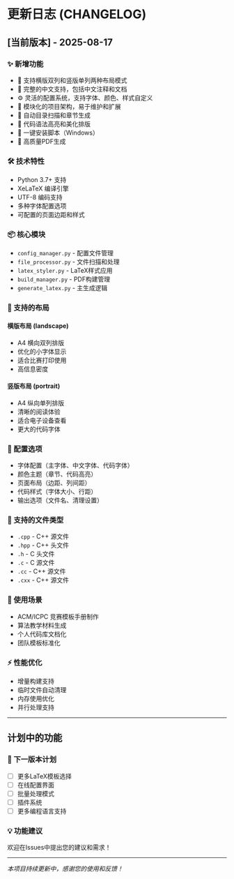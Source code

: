 # 更新日志 (CHANGELOG)

## [当前版本] - 2025-08-17

### ✨ 新增功能

- 🎨 支持横版双列和竖版单列两种布局模式
- 🌈 完整的中文支持，包括中文注释和文档
- ⚙️ 灵活的配置系统，支持字体、颜色、样式自定义
- 🔧 模块化的项目架构，易于维护和扩展
- 📁 自动目录扫描和章节生成
- 🎯 代码语法高亮和美化排版
- 🚀 一键安装脚本（Windows）
- 📄 高质量PDF生成

### 🛠️ 技术特性

- Python 3.7+ 支持
- XeLaTeX 编译引擎
- UTF-8 编码支持
- 多种字体配置选项
- 可配置的页面边距和样式

### 📦 核心模块

- `config_manager.py` - 配置文件管理
- `file_processor.py` - 文件扫描和处理
- `latex_styler.py` - LaTeX样式应用
- `build_manager.py` - PDF构建管理
- `generate_latex.py` - 主生成逻辑

### 🎨 支持的布局

#### 横版布局 (landscape)

- A4 横向双列排版
- 优化的小字体显示
- 适合比赛打印使用
- 高信息密度

#### 竖版布局 (portrait)

- A4 纵向单列排版
- 清晰的阅读体验
- 适合电子设备查看
- 更大的代码字体

### 🔧 配置选项

- 字体配置（主字体、中文字体、代码字体）
- 颜色主题（章节、代码高亮）
- 页面布局（边距、列间距）
- 代码样式（字体大小、行距）
- 输出选项（文件名、清理设置）

### 📄 支持的文件类型

- `.cpp` - C++ 源文件
- `.hpp` - C++ 头文件
- `.h` - C 头文件
- `.c` - C 源文件
- `.cc` - C++ 源文件
- `.cxx` - C++ 源文件

### 🚀 使用场景

- ACM/ICPC 竞赛模板手册制作
- 算法教学材料生成
- 个人代码库文档化
- 团队模板标准化

### ⚡ 性能优化

- 增量构建支持
- 临时文件自动清理
- 内存使用优化
- 并行处理支持

---

## 计划中的功能

### 🔮 下一版本计划

- [ ] 更多LaTeX模板选择
- [ ] 在线配置界面
- [ ] 批量处理模式
- [ ] 插件系统
- [ ] 更多编程语言支持

### 💡 功能建议

欢迎在Issues中提出您的建议和需求！

---

*本项目持续更新中，感谢您的使用和反馈！*
